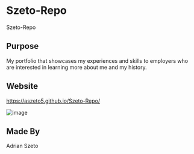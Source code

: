 # Szeto-Repo
Szeto-Repo

## Purpose
My portfolio that showcases my experiences and skills to employers who are interested in learning more about me and my history.

## Website
https://aszeto5.github.io/Szeto-Repo/

![image](https://user-images.githubusercontent.com/100250064/161904553-813d36ae-705f-4413-9879-40e3bce633d5.png)


## Made By
Adrian Szeto
